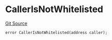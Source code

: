 # CallerIsNotWhitelisted

[Git Source](https://github.com/Eoracle/target-contracts/blob/2a1c0c442230a3038c84f19545812da920182a69/src/interfaces/Errors.sol)

```solidity
error CallerIsNotWhitelisted(address caller);
```
